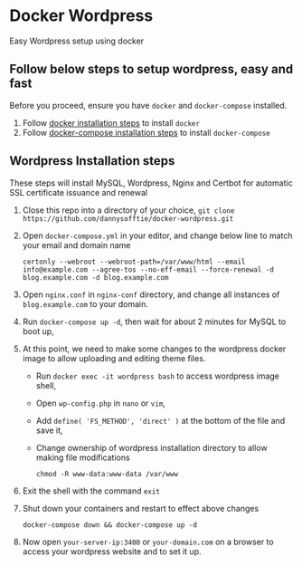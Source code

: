 # Docker Wordpress

Easy Wordpress setup using docker

## Follow below steps to setup wordpress, easy and fast

Before you proceed, ensure you have `docker` and `docker-compose` installed.

1. Follow [docker installation steps](https://docs.docker.com/engine/install/ubuntu/) to install `docker`
2. Follow [docker-compose installation steps](https://docs.docker.com/compose/install/) to install `docker-compose`

## Wordpress Installation steps

These steps will install MySQL, Wordpress, Nginx and Certbot for automatic SSL certificate issuance and renewal

1.  Close this repo into a directory of your choice,
    `git clone https://github.com/dannysofftie/docker-wordpress.git`
2.  Open `docker-compose.yml` in your editor, and change below line to match your email and domain name

    `certonly --webroot --webroot-path=/var/www/html --email info@example.com --agree-tos --no-eff-email --force-renewal -d blog.example.com -d blog.example.com`

3.  Open `nginx.conf` in `nginx-conf` directory, and change all instances of `blog.example.com` to your domain.
4.  Run `docker-compose up -d`, then wait for about 2 minutes for MySQL to boot up,
5.  At this point, we need to make some changes to the wordpress docker image to allow uploading and editing theme files.

    - Run `docker exec -it wordpress bash` to access wordpress image shell,
    - Open `wp-config.php` in `nano` or `vim`,
    - Add `define( 'FS_METHOD', 'direct' )` at the bottom of the file and save it,
    - Change ownership of wordpress installation directory to allow making file modifications

      `chmod -R www-data:www-data /var/www`

6.  Exit the shell with the command `exit`
7.  Shut down your containers and restart to effect above changes

    `docker-compose down && docker-compose up -d`

8.  Now open `your-server-ip:3400` or `your-domain.com` on a browser to access your wordpress website and to set it up.
